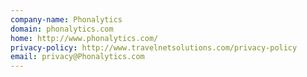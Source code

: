 ```yaml
---
company-name: Phonalytics
domain: phonalytics.com
home: http://www.phonalytics.com/
privacy-policy: http://www.travelnetsolutions.com/privacy-policy
email: privacy@Phonalytics.com
---
```




